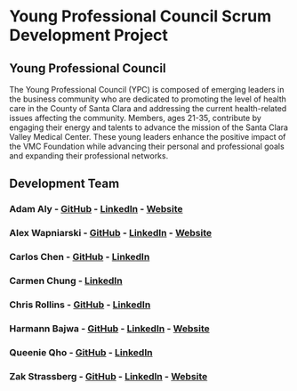 # Young Professional Council Scrum Development Project


## Young Professional Council


The Young Professional Council (YPC) is composed of emerging leaders in the business community who are dedicated to promoting the level of health care in the County of Santa Clara and addressing the current health-related issues affecting the community. Members, ages 21-35, contribute by engaging their energy and talents to advance the mission of the Santa Clara Valley Medical Center. These young leaders enhance the positive impact of the VMC Foundation while advancing their personal and professional goals and expanding their professional networks.


## Development Team

### **Adam Aly** - [GitHub](http://github.com/AdamAly831) - [LinkedIn](http://www.linkedin.com/in/adamalyart) - [Website](http://www.adamalyart.com/)
### **Alex Wapniarski** - [GitHub](http://github.com/alex-wap) - [LinkedIn](http://www.linkedin.com/in/wapniarski) - [Website](http://alexw.tech/)
### **Carlos Chen** - [GitHub](http://github.com/hccarlos) - [LinkedIn](http://www.linkedin.com/in/carlos-chen-aa00a71b)
### **Carmen Chung** - [LinkedIn](http://www.linkedin.com/in/carmen-chung-2164293a)
### **Chris Rollins** - [GitHub](http://github.com/chrisrollins) - [LinkedIn](http://www.linkedin.com/in/chris-rollins-2669a053)
### **Harmann Bajwa** - [GitHub](http://github.com/harmannb) - [LinkedIn](http://www.linkedin.com/in/harmannbajwa) - [Website](http://www.harmann.tech/)
### **Queenie Qho** - [GitHub](http://github.com/qho-queenie) - [LinkedIn](http://www.linkedin.com/in/queenieho1)
### **Zak Strassberg** - [GitHub](http://github.com/ZakStrassberg) - [LinkedIn](http://www.linkedin.com/in/zakstrassberg) - [Website](http://zakstrassberg.com)

